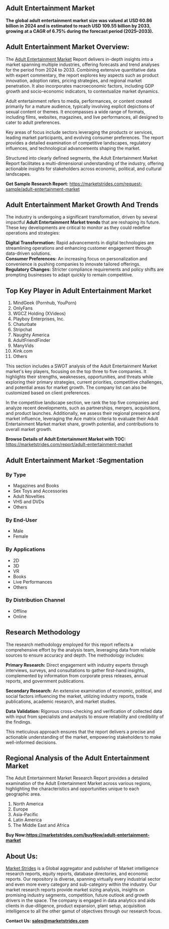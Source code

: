 <h2>Adult Entertainment Market</h2>
<p><strong>The global adult entertainment market size was valued at USD 60.86 billion in 2024 and is estimated to reach USD 109.55 billion by 2033, growing at a CAGR of 6.75% during the forecast period (2025&ndash;2033).</strong></p>
<h2>Adult Entertainment Market Overview:</h2>
<p>The <a href="https://marketstrides.com/report/adult-entertainment-market">Adult Entertainment Market</a> Report delivers in-depth insights into a market spanning multiple industries, offering forecasts and trend analyses for the period from 2024 to 2033. Combining extensive quantitative data with expert commentary, the report explores key aspects such as product innovation, adoption rates, pricing strategies, and regional market penetration. It also incorporates macroeconomic factors, including GDP growth and socio-economic indicators, to contextualize market dynamics.</p>
<p>Adult entertainment refers to media, performances, or content created primarily for a mature audience, typically involving explicit depictions of sexual content or themes. It encompasses a wide range of formats, including films, websites, magazines, and live performances, all designed to cater to adult preferences.</p>
<p>Key areas of focus include sectors leveraging the products or services, leading market participants, and evolving consumer preferences. The report provides a detailed examination of competitive landscapes, regulatory influences, and technological advancements shaping the market.</p>
<p>Structured into clearly defined segments, the Adult Entertainment Market Report facilitates a multi-dimensional understanding of the industry, offering actionable insights for stakeholders across economic, political, and cultural landscapes.</p>
<p><strong>Get Sample Research Report:</strong> <a href="https://marketstrides.com/request-sample/adult-entertainment-market">https://marketstrides.com/request-sample/adult-entertainment-market</a></p>
<h2>Adult Entertainment Market Growth And Trends</h2>
<p>The industry is undergoing a significant transformation, driven by several impactful <strong>Adult Entertainment Market trends</strong> that are reshaping its future. These key developments are critical to monitor as they could redefine operations and strategies:</p>
<p><strong>Digital Transformation:</strong> Rapid advancements in digital technologies are streamlining operations and enhancing customer engagement through data-driven solutions.<br /><strong>Consumer Preferences:</strong> An increasing focus on personalization and convenience is pushing companies to innovate tailored offerings.<br /><strong>Regulatory Changes:</strong> Stricter compliance requirements and policy shifts are prompting businesses to adapt quickly to remain competitive.</p>
<h2>Top Key Player in Adult Entertainment Market</h2>
<ol>
<li>MindGeek (Pornhub, YouPorn)</li>
<li>OnlyFans</li>
<li>WGCZ Holding (XVideos)</li>
<li>Playboy Enterprises, Inc.</li>
<li>Chaturbate</li>
<li>Stripchat</li>
<li>Naughty America</li>
<li>AdultFriendFinder</li>
<li>ManyVids</li>
<li>Kink.com</li>
<li>Others</li>
</ol>
<p>This section includes a SWOT analysis of the Adult Entertainment Market market's key players, focusing on the top three to five companies. It highlights their strengths, weaknesses, opportunities, and threats while exploring their primary strategies, current priorities, competitive challenges, and potential areas for market growth. The company list can also be customized based on client preferences.</p>
<p>In the competitive landscape section, we rank the top five companies and analyze recent developments, such as partnerships, mergers, acquisitions, and product launches. Additionally, we assess their regional presence and market influence, leveraging the Ace matrix criteria to evaluate their Adult Entertainment Market market share, growth potential, and contributions to overall market growth.</p>
<p><strong>Browse Details of Adult Entertainment Market with TOC:</strong> <a href="https://marketstrides.com/report/adult-entertainment-market">https://marketstrides.com/report/adult-entertainment-market</a></p>
<h2>Adult Entertainment Market :Segmentation</h2>
<h3>By Type</h3>
<ul>
<li>Magazines and Books</li>
<li>Sex Toys and Accessories</li>
<li>Adult Novelties</li>
<li>VHS and DVDs</li>
<li>Others</li>
</ul>
<h3>By End-User</h3>
<ul>
<li>Male</li>
<li>Female</li>
</ul>
<h3>By Applications</h3>
<ul>
<li>2D</li>
<li>3D</li>
<li>VR</li>
<li>Books</li>
<li>Live Performances</li>
<li>Others</li>
</ul>
<h3>By Distribution Channel</h3>
<ul>
<li>Offline</li>
<li>Online</li>
</ul>
<h2>Research Methodology</h2>
<p>The research methodology employed for this report reflects a comprehensive effort by the analysis team, leveraging data from reliable sources to ensure accuracy and depth. The methodology includes:</p>
<p><strong>Primary Research:</strong> Direct engagement with industry experts through interviews, surveys, and consultations to gather first-hand insights, complemented by information from corporate press releases, annual reports, and government publications.</p>
<p><strong>Secondary Research:</strong> An extensive examination of economic, political, and social factors influencing the market, utilizing industry reports, trade publications, academic research, and market studies.</p>
<p><strong>Data Validation:</strong> Rigorous cross-checking and verification of collected data with input from specialists and analysts to ensure reliability and credibility of the findings.</p>
<p>This meticulous approach ensures that the report delivers a precise and actionable understanding of the market, empowering stakeholders to make well-informed decisions.</p>
<h2>Regional Analysis of the Adult Entertainment Market</h2>
<p>The Adult Entertainment Market Research Report provides a detailed examination of the Adult Entertainment Market across various regions, highlighting the characteristics and opportunities unique to each geographic area.</p>
<ol>
<li>North America</li>
<li>Europe</li>
<li>Asia-Pacific</li>
<li>Latin America</li>
<li>The Middle East and Africa</li>
</ol>
<p><strong>Buy Now:<a href="https://marketstrides.com/buyNow/adult-entertainment-market?price=single_price">https://marketstrides.com/buyNow/adult-entertainment-market</a></strong></p>
<h2>About Us:</h2>
<p><a href="https://marketstrides.com/">Market Strides</a> is a Global aggregator and publisher of Market intelligence research reports, equity reports, database directories, and economic reports. Our repository is diverse, spanning virtually every industrial sector and even more every category and sub-category within the industry. Our market research reports provide market sizing analysis, insights on promising industry segments, competition, future outlook and growth drivers in the space. The company is engaged in data analytics and aids clients in due-diligence, product expansion, plant setup, acquisition intelligence to all the other gamut of objectives through our research focus.</p>
<p><strong>Contact Us: <a href="mailto:sales@marketstrides.com">sales@marketstrides.com</a></strong></p>
